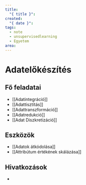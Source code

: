```yaml
---
title:
  "{ title }": 
created:
  "{ date }": 
tags:
  - note
  - unsupervisedlearning
  - Egyetem
area:
---
```

# Adatelőkészítés
## Fő feladatai
- [[Adatintegráció]]
- [[Adattisztítás]]
- [[Adattranszformáció]]
- [[Adatredukció]]
- [[Adat Diszkretizáció]]

## Eszközök
- [[Adatok átkódolása]]
- [[Attribútum értékének skálázása]]

## Hivatkozások
- 
